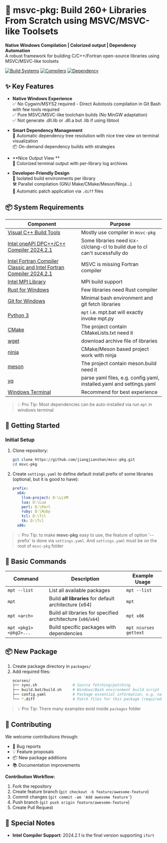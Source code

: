 # 🚀 msvc-pkg: Build 260+ Libraries From Scratch using MSVC/MSVC-like Toolsets

**Native Windows Compilation | Colorized output | Dependency Automation**  
A robust framework for building C/C++/Fortran open-source libraries using MSVC/MSVC-like toolsets

[![Build Systems](https://img.shields.io/badge/Build-CMake%20|%20Meson%20|%20Autotools-blue)]()
[![Compilers](https://img.shields.io/badge/Compiler-MSVC%20|%20Intel%20C++%20|%20Intel%20Fortran-green)]()
[![Dependency](https://img.shields.io/badge/Dependency-Auto%20Resolution-orange)]()

## ✨ Key Features

- **Native Windows Experience**  
  ✅ No Cygwin/MSYS2 required - Direct Autotools compilation in Git Bash with few tools required  
  ✅ Pure MSVC/MSVC-like toolchain builds (No MinGW adaptation)  
  ✅ Not generate .dll.lib or .dll.a but .lib if using libtool

- **Smart Dependency Management**  
  🌳 Automatic dependency tree resolution with nice tree view on terminal visualization  
  📦 On-demand dependency builds with strategies

- **Nice Output View **  
  🎨 Colorized terminal output with per-library log archives  

- **Developer-Friendly Design**  
  📂 Isolated build environments per library  
  🛠️ Parallel compilation (GNU Make/CMake/Meson/Ninja...)  
  🔄 Automatic patch application via `.diff` files  

## 📦 System Requirements
| Component | Purpose |
|-----------|---------|
| [Visual C++ Build Tools](https://visualstudio.microsoft.com/zh-hans/downloads/?q=build+tools) | Mostly use compiler in `msvc-pkg` |
| [Intel oneAPI DPC++/C++ Compiler 2024.2.1](https://www.intel.com/content/www/us/en/developer/tools/oneapi/dpc-compiler.html) | Some libraries need icx-cl/clang-cl to build due to cl can't sucessfully do |
| [Intel Fortran Compiler Classic and Intel Fortran Compiler 2024.2.1](https://www.intel.com/content/www/us/en/developer/tools/oneapi/fortran-compiler-download.html) | MSVC is missing Fortran compiler |
| [Intel MPI Library](https://www.intel.com/content/www/us/en/developer/tools/oneapi/mpi-library-download.html) | MPI build support |
| [Rust for Windows](https://www.rust-lang.org/tools/install) | Few libraries need Rust compiler |
| [Git for Windows](https://git-scm.com/download/win) | Minimal bash environment and git fetch libraries |
| [Python 3](https://www.python.org/downloads/) | `mpt` i.e. mpt.bat will exactly invoke mpt.py |
| [CMake](https://cmake.org/download/) | The project contain CMakeLists.txt need it |
| [wget](https://eternallybored.org/misc/wget/) | download archive file of libraries |
| [ninja](https://ninja-build.org/) | CMake/Meson based project work with ninja |
| [meson](https://mesonbuild.com/) | The project contain meson.build need it |
| [yq](https://github.com/mikefarah/yq) | parse yaml files, e.g. config.yaml, installed.yaml and settings.yaml |
| [Windows Terminal](https://learn.microsoft.com/en-us/windows/terminal/) | Recommend for best experience |

> 💡 Pro Tip: Most dependencies can be auto-installed via run `mpt` in windows terminal

## 🚀 Getting Started

### Initial Setup
1. Clone repository:
   ```bash
   git clone https://github.com/jiangjianshan/msvc-pkg.git
   cd msvc-pkg
   ```

2. Create `settings.yaml` to define default install prefix of some libraries (optional, but it is good to have):
   ```yaml
   prefix:
     x64:
       llvm-project: D:\LLVM
       lua: D:\Lua
       perl: D:\Perl
       ruby: D:\Ruby
       tcl: D:\Tcl
       tk: D:\Tcl
     x86:
   ```

  > 💡 Pro Tip: to make **msvc-pkg** easy to use, the feature of option '--prefix' is done via `settings.yaml`. And `settings.yaml` must be on the root of `msvc-pkg` folder

## 🚀 Basic Commands

| Command                        | Description                                                                 | Example Usage               |
|--------------------------------|-----------------------------------------------------------------------------|-----------------------------|
| `mpt --list`                   | List all available packages                                                 | `mpt --list`                |
| `mpt`                          | Build **all libraries** for default architecture (x64)                      | `mpt`                       |
| `mpt <arch>`                   | Build all libraries for specified architecture (`x86`/`x64`)                | `mpt x86`                   |
| `mpt <pkg1> <pkg2>...`         | Build specific packages with dependencies                                   | `mpt ncurses gettext`       |


## 📦 New Package

1. Create package directory in `packages/`
2. Add required files:
   ```bash
   ncurses/
   ├── sync.sh                # Source fetching/patching
   ├── build.bat/build.sh     # Windows/Bash environment build script
   ├── config.yaml            # Package essential information, e.g. name, url, version, sha256, build steps and dependencies
   └── *.diff                 # Patch files for this package (required if need)
   ```
> 💡 Pro Tip: There many examples exist inside `packages` folder

## 🤝 Contributing

We welcome contributions through:
- 🐛 Bug reports
- 💡 Feature proposals
- 📦 New package additions
- 📚 Documentation improvements

**Contribution Workflow:**
1. Fork the repository
2. Create feature branch (`git checkout -b feature/awesome-feature`)
3. Commit changes (`git commit -am 'Add awesome feature'`)
4. Push branch (`git push origin feature/awesome-feature`)
5. Create Pull Request

## 📜 Special Notes

- **Intel Compiler Support**: 2024.2.1 is the final version supporting `ifort`
